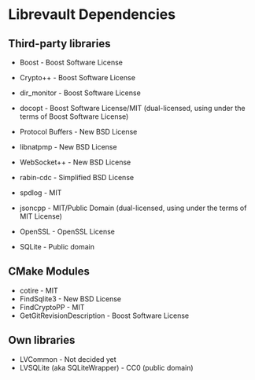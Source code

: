 Librevault Dependencies
=======================

Third-party libraries
---------------------
- Boost - Boost Software License
- Crypto++ - Boost Software License
- dir_monitor - Boost Software License
- docopt - Boost Software License/MIT (dual-licensed, using under the terms of Boost Software License)

- Protocol Buffers - New BSD License
- libnatpmp - New BSD License
- WebSocket++ - New BSD License
- rabin-cdc - Simplified BSD License

- spdlog - MIT
- jsoncpp - MIT/Public Domain (dual-licensed, using under the terms of MIT License)

- OpenSSL - OpenSSL License

- SQLite - Public domain

CMake Modules
-------------
- cotire - MIT
- FindSqlite3 - New BSD License
- FindCryptoPP - MIT
- GetGitRevisionDescription - Boost Software License

Own libraries
-------------
- LVCommon - Not decided yet
- LVSQLite (aka SQLiteWrapper) - CC0 (public domain)